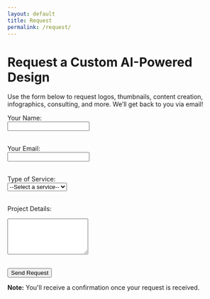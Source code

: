 ```yaml
---
layout: default
title: Request
permalink: /request/
---
```


<h1>Request a Custom AI-Powered Design</h1>

<p>Use the form below to request logos, thumbnails, content creation, infographics, consulting, and more. We’ll get back to you via email!</p>

<form action="https://formspree.io/f/meozzbnk" method="POST">
  <label for="name">Your Name:</label><br>
  <input type="text" name="name" id="name" required><br><br>

  <label for="email">Your Email:</label><br>
  <input type="email" name="email" id="email" required><br><br>

  <label for="service">Type of Service:</label><br>
  <select name="service" id="service" required>
    <option value="">--Select a service--</option>
    <option value="Logo Design">Logo Design</option>
    <option value="Thumbnail Design">Thumbnail Design</option>
    <option value="Infographic Design">Infographic Design</option>
    <option value="Content Creation">Content Creation</option>
    <option value="AI Consultation">AI Consultation</option>
    <option value="Research Help">Research Help</option>
    <option value="Other">Other</option>
  </select><br><br>

  <label for="details">Project Details:</label><br>
  <textarea name="details" id="details" rows="5" required></textarea><br><br>

  <button type="submit">Send Request</button>
</form>

<p><strong>Note:</strong> You'll receive a confirmation once your request is received.</p>
